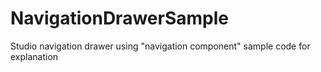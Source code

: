 # NavigationDrawerSample
Studio navigation drawer using "navigation component" sample code for explanation
